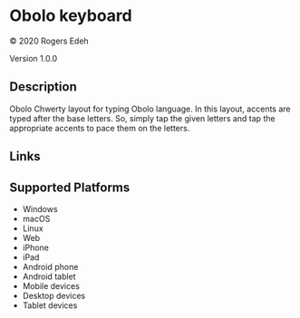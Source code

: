 Obolo keyboard
==============

© 2020 Rogers Edeh

Version 1.0.0

Description
-----------

Obolo Chwerty layout for typing Obolo language. In this layout, accents are typed after the base letters. So, simply tap the given letters and tap the appropriate accents to pace them on the letters.

Links
-----

Supported Platforms
-------------------
 * Windows
 * macOS
 * Linux
 * Web
 * iPhone
 * iPad
 * Android phone
 * Android tablet
 * Mobile devices
 * Desktop devices
 * Tablet devices

